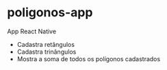 # poligonos-app
App React Native

- Cadastra retângulos
- Cadastra trinângulos
- Mostra a soma de todos os polígonos cadastrados

